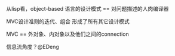 从lisp看，object-based 语言的设计模式 == 对问题描述的人肉编译器

MVC设计准则的迭代、组合 形成了所有其它设计模式

MVC == 外对象、内对象以及他们之间的connection

信息流角度？@EDeng